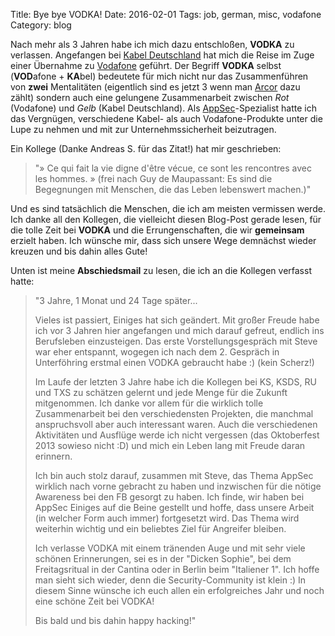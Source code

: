 Title: Bye bye VODKA!
Date: 2016-02-01
Tags: job, german, misc, vodafone
Category: blog

Nach mehr als 3 Jahren habe ich mich dazu entschloßen, **VODKA** zu verlassen. Angefangen bei [Kabel Deutschland](http://www.kabeldeutschland.de) hat mich die Reise im Zuge einer Übernahme zu [Vodafone](http:///vodafone.de) geführt. Der Begriff **VODKA** selbst (**VOD**afone + **KA**bel) bedeutete für mich nicht nur das Zusammenführen von **zwei** Mentalitäten (eigentlich sind es jetzt 3 wenn man [Arcor](http://arcor.de) dazu zählt) sondern auch eine gelungene Zusammenarbeit zwischen *Rot* (Vodafone) und *Gelb* (Kabel Deutschland). Als [AppSec](http://blog.dornea.nu/tag/appsec)-Spezialist hatte ich das Vergnügen, verschiedene Kabel- als auch Vodafone-Produkte unter die Lupe zu nehmen und mit zur Unternehmssicherheit beizutragen. 

Ein Kollege (Danke Andreas S. für das Zitat!) hat mir geschrieben:

>"» Ce qui fait la vie digne d'être vécue, ce sont les rencontres avec les hommes. »
(frei nach Guy de Maupassant: Es sind die Begegnungen mit Menschen, die das Leben lebenswert machen.)"

Und es sind tatsächlich die Menschen, die ich am meisten vermissen werde. Ich danke all den Kollegen, die vielleicht diesen Blog-Post gerade lesen, für die tolle Zeit bei **VODKA** und die Errungenschaften, die wir **gemeinsam** erzielt haben. Ich wünsche mir, dass sich unsere Wege demnächst wieder kreuzen und bis dahin alles Gute!

Unten ist meine **Abschiedsmail** zu lesen, die ich an die Kollegen verfasst hatte:


>"3 Jahre, 1 Monat und 24 Tage später...
>
>Vieles ist passiert, Einiges hat sich geändert. Mit großer Freude habe ich vor 3 Jahren hier angefangen und mich darauf gefreut, endlich ins Berufsleben einzusteigen. Das erste Vorstellungsgespräch mit Steve war eher entspannt, wogegen ich nach dem 2. Gespräch in Unterföhring erstmal einen VODKA gebraucht habe :) (kein Scherz!)
>
>Im Laufe der letzten 3 Jahre habe ich die Kollegen bei KS, KSDS, RU und TXS zu schätzen gelernt und jede Menge für die Zukunft mitgenommen. Ich danke vor allem für die wirklich tolle Zusammenarbeit bei den verschiedensten Projekten, die manchmal anspruchsvoll aber auch interessant waren. Auch die verschiedenen Aktivitäten und Ausflüge werde ich nicht vergessen (das Oktoberfest 2013 sowieso nicht :D) und mich ein Leben lang mit Freude daran erinnern.
>
>Ich bin auch stolz darauf, zusammen mit Steve, das Thema AppSec wirklich nach vorne gebracht zu haben und inzwischen für die nötige Awareness bei den FB gesorgt zu haben. Ich finde, wir haben bei AppSec Einiges auf die Beine gestellt und hoffe, dass unsere Arbeit (in welcher Form auch immer) fortgesetzt wird. Das Thema wird weiterhin wichtig und ein beliebtes Ziel für Angreifer bleiben.
>
>Ich verlasse VODKA mit einem tränenden Auge und mit sehr viele schönen Erinnerungen, sei es in der "Dicken Sophie", bei dem Freitagsritual in der Cantina oder in Berlin beim "Italiener 1". Ich hoffe man sieht sich wieder, denn die Security-Community ist klein :) In diesem Sinne wünsche ich euch allen ein erfolgreiches Jahr und noch eine schöne Zeit bei VODKA!
>
>Bis bald und bis dahin happy hacking!"